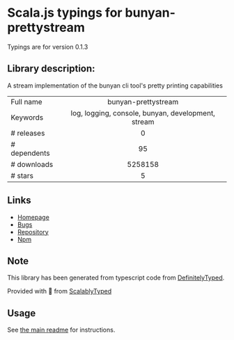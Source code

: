 
# Scala.js typings for bunyan-prettystream

Typings are for version 0.1.3

## Library description:
A stream implementation of the bunyan cli tool's pretty printing capabilities

|                    |                 |
| ------------------ | :-------------: |
| Full name          | bunyan-prettystream |
| Keywords           | log, logging, console, bunyan, development, stream |
| # releases         | 0 |
| # dependents       | 95 |
| # downloads        | 5258158 |
| # stars            | 5 |

## Links
- [Homepage](https://github.com/mrrama/node-bunyan-prettystream#readme)
- [Bugs](https://github.com/mrrama/node-bunyan-prettystream/issues)
- [Repository](https://github.com/mrrama/node-bunyan-prettystream)
- [Npm](https://www.npmjs.com/package/bunyan-prettystream)
    


## Note
This library has been generated from typescript code from [DefinitelyTyped](https://definitelytyped.org).

Provided with :purple_heart: from [ScalablyTyped](https://github.com/oyvindberg/ScalablyTyped)

## Usage
See [the main readme](../../readme.md) for instructions.


